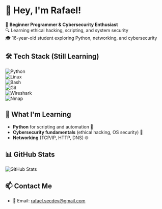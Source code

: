 # 👋 Hey, I'm Rafael!  

🚀 **Beginner Programmer & Cybersecurity Enthusiast**  
🔍 Learning ethical hacking, scripting, and system security  
🎓 16-year-old student exploring Python, networking, and cybersecurity  

## 🛠 Tech Stack (Still Learning)  
![Python](https://img.shields.io/badge/-Python-05122A?style=flat&logo=python)  
![Linux](https://img.shields.io/badge/-Linux-05122A?style=flat&logo=linux)  
![Bash](https://img.shields.io/badge/-Bash-05122A?style=flat&logo=gnu-bash)  
![Git](https://img.shields.io/badge/-Git-05122A?style=flat&logo=git)  
![Wireshark](https://img.shields.io/badge/-Wireshark-05122A?style=flat&logo=wireshark)  
![Nmap](https://img.shields.io/badge/-Nmap-05122A?style=flat)  

## 🚀 What I'm Learning  
- **Python** for scripting and automation 🐍  
- **Cybersecurity fundamentals** (ethical hacking, OS security) 🔐  
- **Networking** (TCP/IP, HTTP, DNS) 🌐  

## 📊 GitHub Stats  
![GitHub Stats](https://github-readme-stats.vercel.app/api?username=RafahMb&show_icons=true&theme=dark)  

## 📫 Contact Me  
- 📩 Email: [rafael.secdev@gmail.com](mailto:rafael.secdev@gmail.com)  
